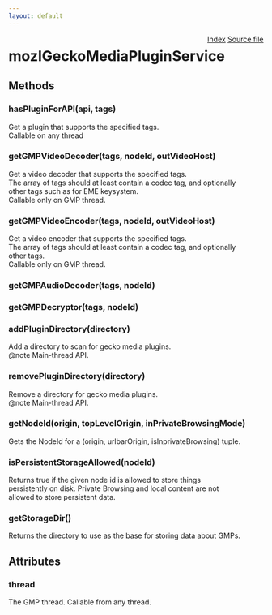 ```yaml
---
layout: default
---
```

<div class='links' style='float:right'><a href="../index.html">Index</a>
<a href="http://dxr.mozilla.org/mozilla-central/source/dom/media/gmp/mozIGeckoMediaPluginService.idl">Source file</a>
</div>

# mozIGeckoMediaPluginService #

## Methods ##

### hasPluginForAPI(api, tags) ###
  
Get a plugin that supports the specified tags.  
Callable on any thread  
  

### getGMPVideoDecoder(tags, nodeId, outVideoHost) ###
  
Get a video decoder that supports the specified tags.  
The array of tags should at least contain a codec tag, and optionally  
other tags such as for EME keysystem.  
Callable only on GMP thread.  
  

### getGMPVideoEncoder(tags, nodeId, outVideoHost) ###
  
Get a video encoder that supports the specified tags.  
The array of tags should at least contain a codec tag, and optionally  
other tags.  
Callable only on GMP thread.  
  

### getGMPAudioDecoder(tags, nodeId) ###

### getGMPDecryptor(tags, nodeId) ###

### addPluginDirectory(directory) ###
  
Add a directory to scan for gecko media plugins.  
@note Main-thread API.  
  

### removePluginDirectory(directory) ###
  
Remove a directory for gecko media plugins.  
@note Main-thread API.  
  

### getNodeId(origin, topLevelOrigin, inPrivateBrowsingMode) ###
  
Gets the NodeId for a (origin, urlbarOrigin, isInprivateBrowsing) tuple.  
  

### isPersistentStorageAllowed(nodeId) ###
  
Returns true if the given node id is allowed to store things  
persistently on disk. Private Browsing and local content are not  
allowed to store persistent data.  
  

### getStorageDir() ###
  
Returns the directory to use as the base for storing data about GMPs.  
  

## Attributes ##

### thread ###
  
The GMP thread. Callable from any thread.  
  
